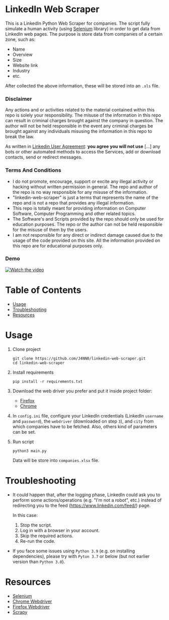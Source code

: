 # LinkedIn Web Scraper

This is a LinkedIn Python Web Scraper for companies. The script fully simulate a human activity (using [Selenium](https://selenium-python.readthedocs.io) library) in order to get data from LinkedIn web pages. The purpose is store data from companies of a certain zone, such as:

- Name 
- Overview 
- Size
- Website link
- Industry
- etc.

After collected the above information, these will be stored into an `.xls` file.

### Disclaimer

Any actions and or activities related to the material contained within this repo is solely your responsibility. The misuse of the information in this repo can result in criminal charges brought against the company in question. The author will not be held responsible in the event any criminal charges be brought against any individuals misusing the information in this repo to break the law.

As written in [Linkedin User Agreement](https://www.linkedin.com/legal/user-agreement): **you agree you will not use** [...] any bots or other automated methods to access the Services, add or download contacts, send or redirect messages.
   
### Terms And Conditions

- I do not promote, encourage, support or excite any illegal activity or hacking without written permission in general. The repo and author of the repo is no way responsible for any misuse of the information.
- "linkedin-web-scraper" is just a terms that represents the name of the repo and is not a repo that provides any illegal information.
- This repo is totally meant for providing information on Computer Software, Computer Programming and other related topics.
- The Software's and Scripts provided by the repo should only be used for education purposes. The repo or the author can not be held responsible for the misuse of them by the users.
- I am not responsible for any direct or indirect damage caused due to the usage of the code provided on this site. All the information provided on this repo are for educational purposes only.

### Demo

[![Watch the video](https://img.youtube.com/vi/TKkJEo-4NTg/maxresdefault.jpg)](https://youtu.be/TKkJEo-4NTg)

# Table of Contents

- [Usage](https://github.com/J4NN0/linkedin-web-scraper#usage)
- [Troubleshooting](https://github.com/J4NN0/linkedin-web-scraper#troubleshooting)
- [Resources](https://github.com/J4NN0/linkedin-web-scraper#resources)

# Usage

1. Clone project

       git clone https://github.com/J4NN0/linkedin-web-scraper.git
       cd linkedin-web-scraper
    
2. Install requirements

       pip install -r requirements.txt
    
3. Download the web driver you prefer and put it inside project folder:
    
    - [Firefox](https://github.com/mozilla/geckodriver/releases)
    - [Chrome](https://chromedriver.chromium.org/downloads)

4. In `config.ini` file, configure your LinkedIn credentials (LinkedIn `username` and `password`), the `webdriver` (downloaded on step `3`), and `city` from which companies have to be fetched. Also, others kind of parameters can be set.

5. Run script

       python3 main.py

   Data will be store into `companies.xlsx` file.

# Troubleshooting

- It could happen that, after the logging phase, LinkedIn could ask you to perform some actions/operations (e.g. "I'm not a robot", etc.) instead of redirecting you to the feed (https://www.linkedin.com/feed/) page. 

    In this case:
    
    1. Stop the script.
    2. Log in with a browser in your account.
    3. Skip the required actions.
    4. Re-run the code.

- If you face some issues using `Python 3.9` (e.g. on installing dependencies), please try with `Pyton 3.7` or below (but not earlier version than `Python 3.0`).

# Resources

- [Selenium](https://selenium-python.readthedocs.io/installation.html)
- [Chrome Webdriver](https://chromedriver.chromium.org/downloads)
- [Firefox Webdriver](https://github.com/mozilla/geckodriver/releases)
- [Scrapy](https://docs.scrapy.org/en/latest/intro/tutorial.html)
